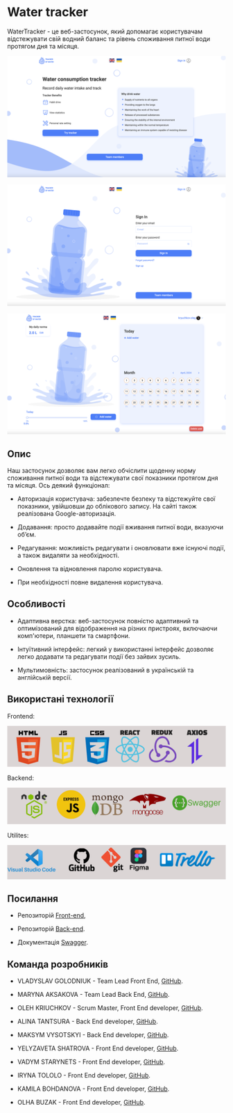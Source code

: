 # **Water tracker**


WaterTracker - це веб-застосунок, який допомагає користувачам відстежувати свій водний баланс та рівень споживання питної води протягом дня та місяця.

![Water tracker Welcome page](./public/Welcome-page.png)


![Water tracker Signin page](./public/Signin-page.png)


![Water tracker Home page](./public/Home-page.png)

## **Опис**

Наш застосунок дозволяє вам легко обчіслити щоденну норму споживання питної води та відстежувати свої показники протягом дня та місяця. Ось деякий функціонал:

+ Авторизація користувача: забезпечте безпеку та відстежуйте свої показники, увійшовши до облікового запису. На сайті також реалізована Google-авторизація. 

+ Додавання: просто додавайте події вживання питної води, вказуючи обʼєм.

+ Редагування: можливість редагувати і оновлювати вже існуючі події, а також видаляти за необхідності.

+ Оновлення та відновлення паролю користувача. 

+ При необхідності повне видалення користувача. 


## **Особливості**

+ Адаптивна верстка: веб-застосунок повністю адаптивний та оптимізований для відображення на різних пристроях, включаючи комп'ютери, планшети та смартфони.

+ Інтуїтивний інтерфейс: легкий у використанні інтерфейс дозволяє легко додавати та редагувати події без зайвих зусиль.

+ Мультимовність: застосунок реалізований в українській та англійській версії. 


## **Використані технології**

Frontend: 

![Frontend](./public/Frontend-technology.png)

Backend: 

![Backend](./public/Backend-technology.png)

Utilites: 

![Utilites](./public/Utilits.png)

## **Посилання**

+ Репозиторій [Front-end](https://github.com/Stee1Lemon/water-tracker),

+ Репозиторій [Back-end](https://github.com/Marixa82/WaterTracker-t8-backend).

+ Документація [Swagger](https://watertracker-t8-backend.onrender.com/api-docs/#/).


## **Команда розробників**

+ VLADYSLAV GOLODNIUK - Team Lead Front End, [GitHub](https://github.com/Stee1Lemon).

+ MARYNA AKSAKOVA - Team Lead Back End, [GitHub](https://github.com/Marixa82).
  
+ OLEH KRIUCHKOV - Scrum Master, Front End developer, [GitHub](https://github.com/OlegKryuchkov).

+ ALINA TANTSURA - Back End developer, [GitHub](https://github.com/AlinaTantsura).

+ MAKSYM VYSOTSKYI - Back End developer, [GitHub](https://github.com/Needlife1).

+ YELYZAVETA SHATROVA - Front End developer, [GitHub](https://github.com/shtrvv).

+ VADYM STARYNETS - Front End developer, [GitHub](https://github.com/Debeluk).

+ IRYNA TOLOLO - Front End developer, [GitHub](https://github.com/iratololo).

+ KAMILA BOHDANOVA - Front End developer, [GitHub](https://github.com/Kamila0301).
  
+ OLHA BUZAK - Front End developer, [GitHub](https://github.com/Olha-buz).